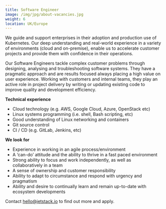 ```yaml
---
title: Software Engineer
image: /img/jpg/about-vacancies.jpg
weight: 6
location: UK/Europe
---
```


We guide and support enterprises in their adoption and production use of Kubernetes. Our deep understanding and real-world experience in a variety of environments (cloud and on-premise), enable us to accelerate customer projects and provide them with confidence in their operations.

Our Software Engineers tackle complex customer problems through designing, analysing and troubleshooting software systems. They have a pragmatic approach and are results focused always placing a high value on user experience. Working with customers and internal teams, they play an active role in project delivery by writing or updating existing code to improve quality and development efficiency. 

**Technical experience**

* Cloud technology (e.g. AWS, Google Cloud, Azure, OpenStack etc)
* Linux systems programming (i.e. shell, Bash scripting, etc)
* Good understanding of Linux networking and containers
* Git source control
* CI / CD (e.g. GitLab, Jenkins, etc)

**We look for**

* Experience in working in an agile process/environment
* A ‘can-do’ attitude and the ability to thrive in a fast paced environment
* Strong ability to focus and work independently, as well as collaboratively in a team
* A sense of ownership and customer responsibility 
* Ability to adapt to circumstance and respond with urgency and pragmatism 
* Ability and desire to continually learn and remain up-to-date with ecosystem developments


Contact <a href="mailto:hello@jetstack.io">hello@jetstack.io</a> to find out more and apply.